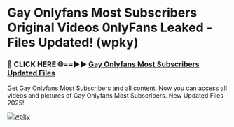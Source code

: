 # Gay Onlyfans Most Subscribers Original Videos 0nlyFans Leaked - Files Updated! (wpky)

<h3>🔴 CLICK HERE 🌐==►► <a href="https://tinyurl.com/brd5kh86" rel="nofollow">Gay Onlyfans Most Subscribers Updated Files</a></h3>

Get Gay Onlyfans Most Subscribers and all content. Now you can access all videos and pictures of Gay Onlyfans Most Subscribers. New Updated Files 2025!

[![wpky](https://i.imgur.com/K7sEzmb.gif)](https://tinyurl.com/brd5kh86)
